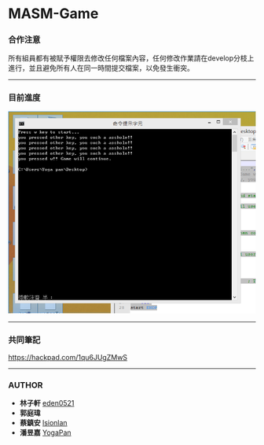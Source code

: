MASM-Game
=========

### 合作注意

所有組員都有被賦予權限去修改任何檔案內容，任何修改作業請在develop分枝上進行，並且避免所有人在同一時間提交檔案，以免發生衝突。

-------------------------------------

### 目前進度

![Achieve](/achieve.png?raw=true)

--------------------------------------

### 共同筆記

https://hackpad.com/1qu6JUgZMwS

---------------------------------------

### AUTHOR

- **林子軒** [eden0521](https://github.com/eden0521)
- **郭庭瑋**
- **蔡鎮安** [lsionlan](https://github.com/lsionlan)
- **潘昱嘉** [YogaPan](https://github.com/YogaPan)
